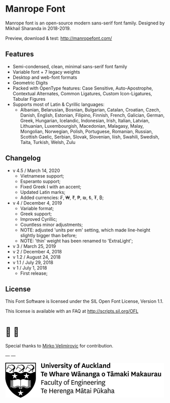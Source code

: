 # Manrope Font
Manrope font is an open-source modern sans-serif font family. Designed by Mikhail Sharanda in 2018-2019.

Preview, download & test: http://manropefont.com/

## Features
- Semi-condensed, clean, minimal sans-serif font family
- Variable font + 7 legacy weights
- Desktop and web-font formats
- Geometric Digits
- Packed with OpenType features: Case Sensitive, Auto-Apostrophe, Contextual Alternates, Common Ligatures, Custom Icon-Ligatures, Tabular Figures
- Supports most of Latin & Cyrillic languages:
	- Albanian, Belarusian, Bosnian, Bulgarian, Catalan, Croatian, Czech, Danish, English, Estonian, Filipino, Finnish, French, Galician, German, Greek, Hungarian, Icelandic, Indonesian, Irish, Italian, Latvian, Lithuanian, Luxembourgish, Macedonian, Malagasy, Malay, Mongolian, Norwegian, Polish, Portuguese, Romanian, Russian, Scottish Gaelic, Serbian, Slovak, Slovenian, liish, Swahili, Swedish, Taita, Turkish, Welsh, Zulu

## Changelog
- v 4.5 / March 14, 2020
	- Vietnamese support;
	- Esperanto support;
	- Fixed Greek I with an accent;
	- Updated Latin marks;
	- Added currencies: ₣, ₩, ₹, ₱, ₪, ₺, ₮, ₿;
- v 4 / December 4, 2019
	- Variable format;
	- Greek support;
	- Improved Cyrillic;
	- Countless minor adjustments;
	- NOTE: adjusted 'units per em' setting, which made line-height slightly bigger than before;
	- NOTE: 'thin' weight has been renamed to 'ExtraLight';
- v 3 / March 25, 2019
- v 2 / December 4, 2018
- v 1.2 / August 24, 2018
- v 1.1 / July 29, 2018
- v 1 / July 1, 2018
	- First release;


## License
This Font Software is licensed under the SIL Open Font License, Version 1.1.

This license is available with an FAQ at http://scripts.sil.org/OFL

# 🤜 🤛
Special thanks to [Mirko Velimirovic](https://mirkovelimirovic.com/) for contribution.

— —

[![UOA](docs/uoa.svg)](http://engineering.auckland.ac.nz/)
